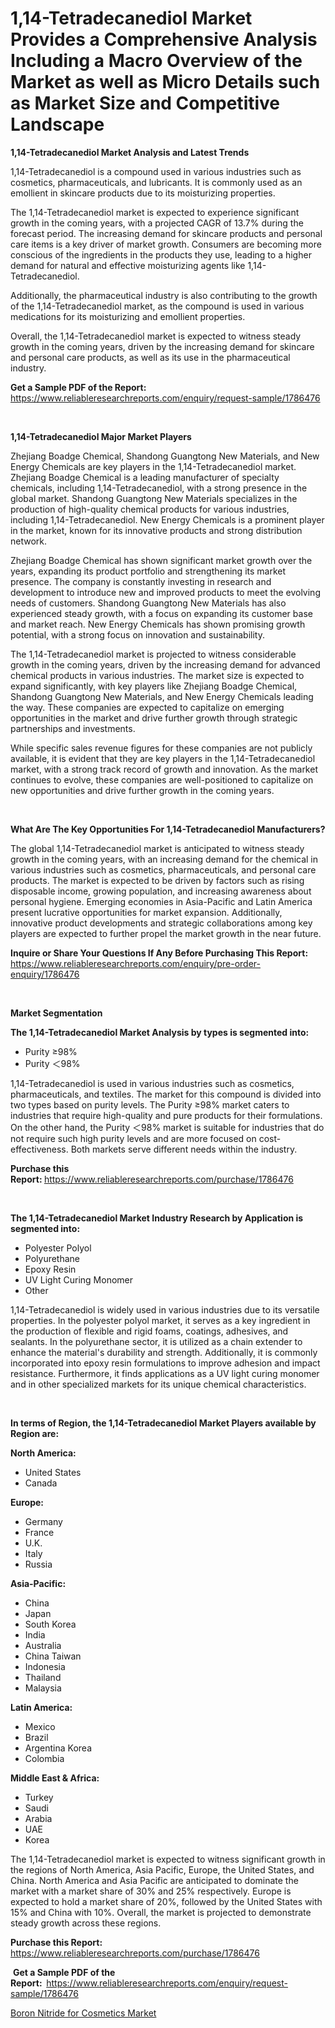 <p><h1>1,14-Tetradecanediol Market Provides a Comprehensive Analysis Including a Macro Overview of the Market as well as Micro Details such as Market Size and Competitive Landscape</h1></p><p><strong>1,14-Tetradecanediol Market Analysis and Latest Trends</strong></p>
<p><p>1,14-Tetradecanediol is a compound used in various industries such as cosmetics, pharmaceuticals, and lubricants. It is commonly used as an emollient in skincare products due to its moisturizing properties.</p><p>The 1,14-Tetradecanediol market is expected to experience significant growth in the coming years, with a projected CAGR of 13.7% during the forecast period. The increasing demand for skincare products and personal care items is a key driver of market growth. Consumers are becoming more conscious of the ingredients in the products they use, leading to a higher demand for natural and effective moisturizing agents like 1,14-Tetradecanediol.</p><p>Additionally, the pharmaceutical industry is also contributing to the growth of the 1,14-Tetradecanediol market, as the compound is used in various medications for its moisturizing and emollient properties.</p><p>Overall, the 1,14-Tetradecanediol market is expected to witness steady growth in the coming years, driven by the increasing demand for skincare and personal care products, as well as its use in the pharmaceutical industry.</p></p>
<p><strong>Get a Sample PDF of the Report:&nbsp;</strong> <a href="https://www.reliableresearchreports.com/enquiry/request-sample/1786476">https://www.reliableresearchreports.com/enquiry/request-sample/1786476</a></p>
<p>&nbsp;</p>
<p><strong>1,14-Tetradecanediol Major Market Players</strong></p>
<p><p>Zhejiang Boadge Chemical, Shandong Guangtong New Materials, and New Energy Chemicals are key players in the 1,14-Tetradecanediol market. Zhejiang Boadge Chemical is a leading manufacturer of specialty chemicals, including 1,14-Tetradecanediol, with a strong presence in the global market. Shandong Guangtong New Materials specializes in the production of high-quality chemical products for various industries, including 1,14-Tetradecanediol. New Energy Chemicals is a prominent player in the market, known for its innovative products and strong distribution network.</p><p>Zhejiang Boadge Chemical has shown significant market growth over the years, expanding its product portfolio and strengthening its market presence. The company is constantly investing in research and development to introduce new and improved products to meet the evolving needs of customers. Shandong Guangtong New Materials has also experienced steady growth, with a focus on expanding its customer base and market reach. New Energy Chemicals has shown promising growth potential, with a strong focus on innovation and sustainability.</p><p>The 1,14-Tetradecanediol market is projected to witness considerable growth in the coming years, driven by the increasing demand for advanced chemical products in various industries. The market size is expected to expand significantly, with key players like Zhejiang Boadge Chemical, Shandong Guangtong New Materials, and New Energy Chemicals leading the way. These companies are expected to capitalize on emerging opportunities in the market and drive further growth through strategic partnerships and investments.</p><p>While specific sales revenue figures for these companies are not publicly available, it is evident that they are key players in the 1,14-Tetradecanediol market, with a strong track record of growth and innovation. As the market continues to evolve, these companies are well-positioned to capitalize on new opportunities and drive further growth in the coming years.</p></p>
<p>&nbsp;</p>
<p><strong>What Are The Key Opportunities For 1,14-Tetradecanediol Manufacturers?</strong></p>
<p><p>The global 1,14-Tetradecanediol market is anticipated to witness steady growth in the coming years, with an increasing demand for the chemical in various industries such as cosmetics, pharmaceuticals, and personal care products. The market is expected to be driven by factors such as rising disposable income, growing population, and increasing awareness about personal hygiene. Emerging economies in Asia-Pacific and Latin America present lucrative opportunities for market expansion. Additionally, innovative product developments and strategic collaborations among key players are expected to further propel the market growth in the near future.</p></p>
<p><strong>Inquire or Share Your Questions If Any Before Purchasing This Report:</strong> <a href="https://www.reliableresearchreports.com/enquiry/pre-order-enquiry/1786476">https://www.reliableresearchreports.com/enquiry/pre-order-enquiry/1786476</a></p>
<p>&nbsp;</p>
<p><strong>Market Segmentation</strong></p>
<p><strong>The 1,14-Tetradecanediol Market Analysis by types is segmented into:</strong></p>
<p><ul><li>Purity ≥98%</li><li>Purity ＜98%</li></ul></p>
<p><p>1,14-Tetradecanediol is used in various industries such as cosmetics, pharmaceuticals, and textiles. The market for this compound is divided into two types based on purity levels. The Purity ≥98% market caters to industries that require high-quality and pure products for their formulations. On the other hand, the Purity ＜98% market is suitable for industries that do not require such high purity levels and are more focused on cost-effectiveness. Both markets serve different needs within the industry.</p></p>
<p><strong>Purchase this Report:&nbsp;</strong><a href="https://www.reliableresearchreports.com/purchase/1786476">https://www.reliableresearchreports.com/purchase/1786476</a></p>
<p>&nbsp;</p>
<p><strong>The 1,14-Tetradecanediol Market Industry Research by Application is segmented into:</strong></p>
<p><ul><li>Polyester Polyol</li><li>Polyurethane</li><li>Epoxy Resin</li><li>UV Light Curing Monomer</li><li>Other</li></ul></p>
<p><p>1,14-Tetradecanediol is widely used in various industries due to its versatile properties. In the polyester polyol market, it serves as a key ingredient in the production of flexible and rigid foams, coatings, adhesives, and sealants. In the polyurethane sector, it is utilized as a chain extender to enhance the material's durability and strength. Additionally, it is commonly incorporated into epoxy resin formulations to improve adhesion and impact resistance. Furthermore, it finds applications as a UV light curing monomer and in other specialized markets for its unique chemical characteristics.</p></p>
<p>&nbsp;</p>
<p><strong>In terms of Region, the 1,14-Tetradecanediol Market Players available by Region are:</strong></p>
<p>
    <p> <strong> North America: </strong>
        <ul>
            <li>United States</li>
            <li>Canada</li>
        </ul>
        </p> 
    <p> <strong> Europe: </strong>
        <ul>
            <li>Germany</li>
            <li>France</li>
            <li>U.K.</li>
            <li>Italy</li>
            <li>Russia</li>
        </ul>
        </p> 
    <p> <strong> Asia-Pacific: </strong>
        <ul>
            <li>China</li>
            <li>Japan</li>
            <li>South Korea</li>
            <li>India</li>
            <li>Australia</li>
            <li>China Taiwan</li>
            <li>Indonesia</li>
            <li>Thailand</li>
            <li>Malaysia</li>
        </ul>
        </p> 
    <p> <strong> Latin America: </strong>
        <ul>
            <li>Mexico</li>
            <li>Brazil</li>
            <li>Argentina Korea</li>
            <li>Colombia</li>
        </ul>
        </p> 
    <p> <strong> Middle East & Africa: </strong>
        <ul>
            <li>Turkey</li>
            <li>Saudi</li>
            <li>Arabia</li>
            <li>UAE</li>
            <li>Korea</li>
        </ul>
    </p>
    </p>
<p><p>The 1,14-Tetradecanediol market is expected to witness significant growth in the regions of North America, Asia Pacific, Europe, the United States, and China. North America and Asia Pacific are anticipated to dominate the market with a market share of 30% and 25% respectively. Europe is expected to hold a market share of 20%, followed by the United States with 15% and China with 10%. Overall, the market is projected to demonstrate steady growth across these regions.</p></p>
<p><strong>Purchase this Report: </strong><a href="https://www.reliableresearchreports.com/purchase/1786476">https://www.reliableresearchreports.com/purchase/1786476</a></p>
<p>&nbsp;<strong>Get a Sample PDF of the Report:&nbsp;&nbsp;</strong><a href="https://www.reliableresearchreports.com/enquiry/request-sample/1786476">https://www.reliableresearchreports.com/enquiry/request-sample/1786476</a></p>
<p><strong></strong></p>
<p><p><a href="https://github.com/suaretopek9/Market-Research-Report-List-1/blob/main/boron-nitride-for-cosmetics-market.md">Boron Nitride for Cosmetics Market</a></p></p>